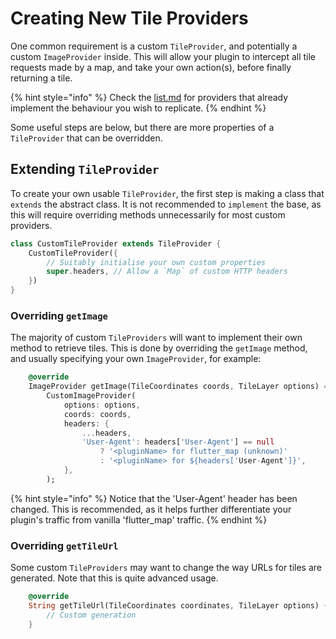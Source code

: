 # Creating New Tile Providers

One common requirement is a custom `TileProvider`, and potentially a custom `ImageProvider` inside. This will allow your plugin to intercept all tile requests made by a map, and take your own action(s), before finally returning a tile.

{% hint style="info" %}
Check the [list.md](../list.md "mention") for providers that already implement the behaviour you wish to replicate.
{% endhint %}

Some useful steps are below, but there are more properties of a `TileProvider` that can be overridden.

## Extending `TileProvider`

To create your own usable `TileProvider`, the first step is making a class that `extends` the abstract class. It is not recommended to `implement` the base, as this will require overriding methods unnecessarily for most custom providers.

```dart
class CustomTileProvider extends TileProvider {
    CustomTileProvider({
        // Suitably initialise your own custom properties
        super.headers, // Allow a `Map` of custom HTTP headers
    })
}
```

### Overriding `getImage`

The majority of custom `TileProviders` will want to implement their own method to retrieve tiles. This is done by overriding the `getImage` method, and usually specifying your own `ImageProvider`, for example:

```dart
    @override
    ImageProvider getImage(TileCoordinates coords, TileLayer options) =>
        CustomImageProvider(
            options: options,
            coords: coords,
            headers: {
                ...headers,
                'User-Agent': headers['User-Agent'] == null
                    ? '<pluginName> for flutter_map (unknown)'
                    : '<pluginName> for ${headers['User-Agent']}',
            },
        );
```

{% hint style="info" %}
Notice that the 'User-Agent' header has been changed. This is recommended, as it helps further differentiate your plugin's traffic from vanilla 'flutter\_map' traffic.
{% endhint %}

### Overriding `getTileUrl`

Some custom `TileProviders` may want to change the way URLs for tiles are generated. Note that this is quite advanced usage.

```dart
    @override
    String getTileUrl(TileCoordinates coordinates, TileLayer options) {
        // Custom generation
    }
```
